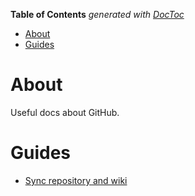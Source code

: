 <!-- START doctoc generated TOC please keep comment here to allow auto update -->
<!-- DON'T EDIT THIS SECTION, INSTEAD RE-RUN doctoc TO UPDATE -->
**Table of Contents**  *generated with [DocToc](https://github.com/thlorenz/doctoc)*

- [About](#about)
- [Guides](#guides)

<!-- END doctoc generated TOC please keep comment here to allow auto update -->

# About

Useful docs about GitHub.

# Guides

* [Sync repository and wiki](https://coderwall.com/p/3aamsa/sync-documentation-between-source-and-wiki-on-github)

